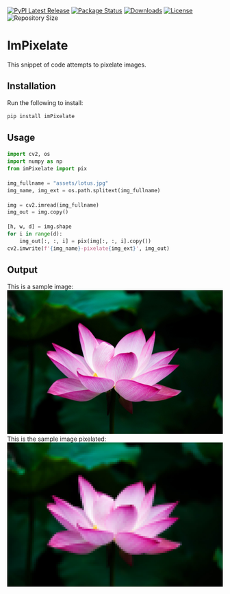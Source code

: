 [![PyPI Latest Release](https://img.shields.io/pypi/v/imPixelate.svg)](https://pypi.org/project/imPixelate/)
[![Package Status](https://img.shields.io/pypi/status/imPixelate.svg)](https://pypi.org/project/imPixelate/)
[![Downloads](https://pepy.tech/badge/imPixelate)](https://pepy.tech/project/imPixelate)
[![License](https://img.shields.io/pypi/l/imPixelate.svg)](https://github.com/Mamdasn/imPixelate/blob/main/LICENSE)
![Repository Size](https://img.shields.io/github/repo-size/mamdasn/imPixelate)


# ImPixelate
This snippet of code attempts to pixelate images.

## Installation

Run the following to install:

```python
pip install imPixelate
```

## Usage
```python
import cv2, os
import numpy as np
from imPixelate import pix

img_fullname = "assets/lotus.jpg"
img_name, img_ext = os.path.splitext(img_fullname)
 
img = cv2.imread(img_fullname)
img_out = img.copy()

[h, w, d] = img.shape
for i in range(d):
    img_out[:, :, i] = pix(img[:, :, i].copy())
cv2.imwrite(f'{img_name}-pixelate{img_ext}', img_out)
```

## Output
This is a sample image:  
![lotus.jpg](https://raw.githubusercontent.com/Mamdasn/imPixelate/main/assets/lotus.jpg "lotus.jpg")  
This is the sample image pixelated:  
![lotus-pixelate.jpg](https://raw.githubusercontent.com/Mamdasn/imPixelate/main/assets/lotus-pixelate.jpg "lotus-pixelate.jpg")  
